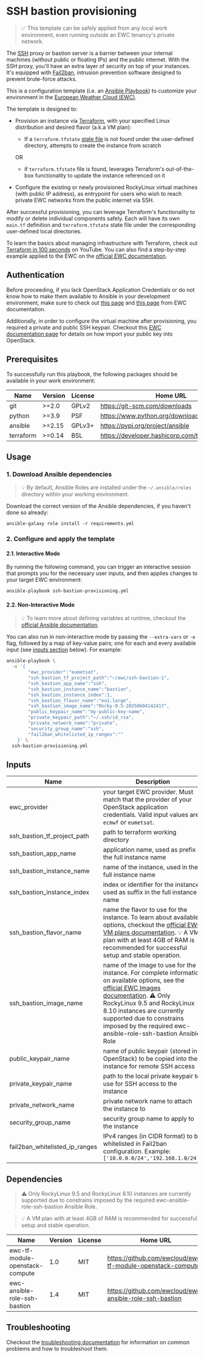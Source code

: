 # SSH bastion provisioning
>✅ This template can be safely applied from any local work environment, even running outside an EWC tenancy's private network.

The [SSH](https://en.wikipedia.org/wiki/Secure_Shell) proxy or bastion server
is a barrier between your internal machines (without public or floating IPs)
and the public internet. With the SSH proxy, you'll have an extra layer of
security on top of your instances. It's equipped with
[Fail2ban](https://github.com/fail2ban/fail2ban),
intrusion prevention software designed to prevent brute-force attacks.

This is a configuration template
(i.e. an [Ansible Playbook](https://docs.ansible.com/ansible/latest/playbook_guide/playbooks.html))
to customize your environment in the
[European Weather Cloud (EWC)](https://europeanweather.cloud/).

The template is designed to:

* Provision an instance via [Terraform](https://developer.hashicorp.com/terraform),
with your specified Linux distribution and desired flavor (a.k.a VM plan):
  * If a `terraform.tfstate` [state file](https://developer.hashicorp.com/terraform/language/state)
  is not found under the user-defined directory, attempts to create the
  instance from scratch

  OR
  * if  `terraform.tfstate` file is found, leverages Terraform's out-of-the-box
  functionality to update the instance referenced on it
* Configure the existing or newly provisioned RockyLinux virtual machines (with
public IP address), as entrypoint for users who wish to reach private EWC networks
 from the public internet via SSH.

After successful provisioning, you can leverage Terraform's functionality to modify or delete individual components safely. Each will have its own `main.tf` definition and `terraform.tfstate` state file under the corresponding user-defined local directories.

To learn the basics about managing infrastructure with Terraform, check out [Terraform in 100 seconds](https://youtu.be/tomUWcQ0P3k?si=CJwZJ7UaqpynDU-d) on YouTube. You can also find a step-by-step example applied to the EWC on the [official EWC documentation](https://confluence.ecmwf.int/x/2EDOIQ).

## Authentication

Before proceeding, if you lack OpenStack Application Credentials or do not know
how to make them available to Ansible in your development environment, make sure
to check out [this page](https://confluence.ecmwf.int/display/EWCLOUDKB/EWC+-+How+to+request+Openstack+Application+Credentials)
and [this page](https://confluence.ecmwf.int/display/EWCLOUDKB/EWC+-+OpenStack+Command-Line+client#EWCOpenStackCommandLineclient-GettingStarted)
from EWC documentation.

Additionally, in order to configure the virtual machine after provisioning, you
required a private and public SSH keypair. Checkout this
[EWC documentation page](https://confluence.ecmwf.int/display/EWCLOUDKB/EWC+-+OpenStack+Command-Line+client#EWCOpenStackCommandLineclient-ImportSSHkey)
for details on how import your public key into OpenStack.

## Prerequisites

To successfully run this playbook, the following packages should be available in your work environment:

| Name | Version | License | Home URL |
|------|---------|----- |-----|
| git | >=2.0 | GPLv2  | https://git-scm.com/downloads |
| python | >=3.9   | PSF | https://www.python.org/downloads  |
| ansible | >=2.15 |  GPLv3+ | https://pypi.org/project/ansible  |
| terraform | >=0.14  | BSL   | https://developer.hashicorp.com/terraform/install |

## Usage

### 1. Download  Ansible dependencies
>💡 By default, Ansible Roles are installed under the `~/.ansible/roles` directory within your working environment.

Download the correct version of the Ansible dependencies, if you haven't done so already:

```
ansible-galaxy role install -r requirements.yml
```

### 2. Configure and apply the template

#### 2.1. Interactive Mode

By running the following command, you can trigger an interactive session that
prompts you for the necessary user inputs, and then applies changes to your
target EWC environment:

```bash
ansible-playbook ssh-bastion-provisioning.yml
```

#### 2.2. Non-Interactive Mode

>💡 To learn more about defining variables at runtime, checkout the
[official Ansible documentation](https://docs.ansible.com/ansible/latest/playbook_guide/playbooks_variables.html).

You can also run in non-interactive mode by passing the
`--extra-vars` or `-e` flag, followed by a map of  key-value pairs; one for
each and every available input (see [inputs section](#inputs) below). For example:

```bash
ansible-playbook \
  -e '{
        "ewc_provider":"eumetsat",
        "ssh_bastion_tf_project_path":"~/ewc/ssh-bastion-1",
        "ssh_bastion_app_name":"ssh",
        "ssh_bastion_instance_name":"bastion",
        "ssh_bastion_instance_index":1,
        "ssh_bastion_flavor_name":"eo1.large",
        "ssh_bastion_image_name":"Rocky-9.5-20250604142417",
        "public_keypair_name":"my-public-key-name",
        "private_keypair_path":"~/.ssh/id_rsa",
        "private_network_name":"private",
        "security_group_name":"ssh",
        "fail2ban_whitelisted_ip_ranges":""
    }' \
  ssh-bastion-provisioning.yml
```
## Inputs

| Name | Description | Type | Default | Required |
|------|-------------|------|---------|----------|
| ewc_provider | your target EWC provider. Must match that the provider of your OpenStack application credentials. Valid input values are `ecmwf` or `eumetsat`. | `string` | `eumetsat` | yes |
| ssh_bastion_tf_project_path | path to terraform working directory | `string` | `~/ewc/ssh-bastion-1` | yes |
| ssh_bastion_app_name | application name, used as prefix in the full instance name  | `string` | `ssh` | yes |
| ssh_bastion_instance_name| name of the instance, used in the full instance name | `string` | `bastion` | yes |
| ssh_bastion_instance_index | index or identifier for the instance, used as suffix in the full instance name | `number` | `1` | yes |
| ssh_bastion_flavor_name | name the flavor to use for the instance. To learn about available options, checkout the [official EWC VM plans documentation](https://confluence.ecmwf.int/display/EWCLOUDKB/EWC+VM+plans). 💡 A VM plan with at least 4GB of RAM is recommended for successful setup and stable operation. | `string` | `eo1.large` | yes |
| ssh_bastion_image_name | name of the image to use for the instance. For complete information on  available options, see the [official EWC Images documentation](https://confluence.ecmwf.int/display/EWCLOUDKB/EWC+Virtual+Images+Available). ⚠️ Only RockyLinux 9.5 and RockyLinux 8.10 instances are currently supported due to constrains imposed by the required ewc-ansible-role-ssh-bastion Ansible Role  | `string` | `Rocky-9.5-20250604142417` | yes |
| public_keypair_name | name of public keypair (stored in OpenStack) to be copied into the instance for remote SSH access | `string` | n/a | yes |
| private_keypair_name | path to the local private keypair to use for SSH access to the instance  | `string` | `~/.ssh/id_rsa` | yes |
| private_network_name | private network name to attach the instance to  | `string` | `private` | yes |
| security_group_name | security group name to apply to the instance | `string` | `ssh` | yes |
| fail2ban_whitelisted_ip_ranges | IPv4 ranges (in CIDR format) to be whitelisted in Fail2ban configuration. Example: `['10.0.0.0/24','192.168.1.0/24']` | `list(string)` | `''` | no |

## Dependencies
> ⚠️ Only RockyLinux 9.5 and RockyLinux 8.10 instances are currently supported due
to constrains imposed by the required ewc-ansible-role-ssh-bastion Ansible
Role.

> 💡 A VM plan with at least 4GB of RAM is recommended for successful setup and
stable operation.

| Name | Version | License | Home URL |
|------|---------|-------|------|
| ewc-tf-module-openstack-compute | 1.0 | MIT | https://github.com/ewcloud/ewc-tf-module-openstack-compute  |
| ewc-ansible-role-ssh-bastion | 1.4 | MIT | https://github.com/ewcloud/ewc-ansible-role-ssh-bastion |


## Troubleshooting
Checkout the [troubleshooting documentation](../../docs/troubleshooting.md) for
information on common problems and how to troubleshoot them.
